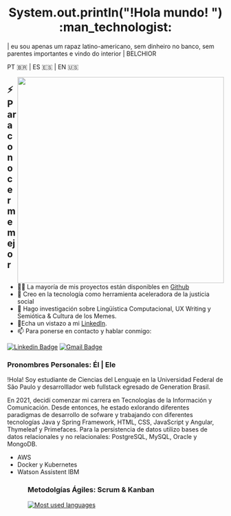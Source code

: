 <h1 align=center> System.out.println("!Hola mundo! ") :man_technologist: </h1>
 
| eu sou apenas um rapaz latino-americano, sem dinheiro no banco,
 sem parentes importantes e vindo do interior | BELCHIOR

PT :brazil: | ES :es: | EN :us:

<img align="right" src="https://i.imgur.com/cFQIXJ7.gif" width="480" />
<h2>⚡️ Para conocerme mejor </h2>
<ul>
    <li>👨‍💻 La mayoría de mis proyectos están disponibles en <a href="https://github.com/coder-samuel">Github</a></li>	   
    <li>💬 Creo en la tecnología como herramienta aceleradora de la justicia social</li>	    
    <li> 🔎 Hago investigación sobre Lingüística Computacional, UX Writing y Semiótica & Cultura de los Memes.</li>	    	    <li>📙Echa un vistazo a mi <a href="https://www.linkedin.com/in/samuel-de-brito-santos/">LinkedIn</a>.</li>
    <li>📫 Para ponerse en contacto y hablar conmigo: </li>	
</ul>	

[![Linkedin Badge](https://img.shields.io/badge/-Samuel%20de%20Brito%20Santos-8dba45?style=flat-square&logo=Linkedin&logoColor=white&link=https://www.linkedin.com/in/samuel-de-brito-santos/)](https://www.linkedin.com/in/samuel-de-brito-santos/) 
[![Gmail Badge](https://img.shields.io/badge/-samuelsantos.ss95@gmail.com-8dba45?style=flat-square&logo=Gmail&logoColor=white&link=mailto:samuelsantos.ss95@gmail.com)](mailto:samuelsantos.ss95@gmail.com)


### Pronombres Personales: Él | Ele 

!Hola! Soy estudiante de Ciencias del Lenguaje en la Universidad Federal de São Paulo y desarrolllador web fullstack egresado de Generation Brasil. 

En 2021, decidí comenzar mi carrera en Tecnologías de la Información y Comunicación. Desde entonces, he estado exlorando diferentes paradigmas de desarrollo de sofware y trabajando con diferentes tecnologías Java y Spring Framework, HTML, CSS, JavaScript y Angular, Thymeleaf y Primefaces. Para la persistencia de datos utilizo bases de datos relacionales y no relacionales: PostgreSQL, MySQL, Oracle y MongoDB.

<ul> 
 <li> AWS </li>
 <li> Docker y Kubernetes </li>
 <li> Watson Assistent IBM</li>
<ul>

### Metodolgías Ágiles: Scrum & Kanban



[![Most used languages](https://github-readme-stats.vercel.app/api/top-langs/?username=coder-samuel&hide=html&layout=compact&title_color=61dafb&text_color=FFFFFF&icon_color=61dafb&bg_color=20232a)](https://github.com/coder-samuel)

